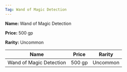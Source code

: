```yaml
---
Tag: Wand of Magic Detection
---
```


**Name:** Wand of Magic Detection

**Price:** 500 gp

**Rarity:** Uncommon

| Name     | Price     | Rarity     |
| -------- | --------- | ---------- |
| Wand of Magic Detection | 500 gp | Uncommon |
